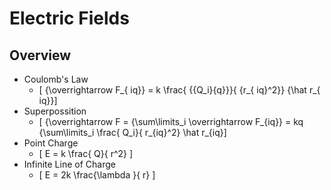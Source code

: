 # Electric Fields

## Overview

* Coulomb's Law
  * \[ {\overrightarrow F_{ iq}} = k \frac{ {{Q_i}{q}}}{ {r_{ iq}^2}} {\hat r_{ iq}}\]
* Superpossition
  * \[ {\overrightarrow F = {\sum\limits_i \overrightarrow F_{iq}} = kq {\sum\limits_i \frac{ Q_i}{ r_{iq}^2} \hat r_{iq}\]
* Point Charge
  * \[ E = k \frac{ Q}{ r^2} \]
* Infinite Line of Charge
  * \[ E = 2k \frac{\lambda }{ r} \]